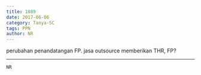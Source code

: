 ```yaml
---
title: 1089
date: 2017-06-06
category: Tanya-SC
tags: PPN
author: NR
---
```


perubahan penandatangan FP. jasa outsource memberikan THR, FP?

---



`NR`
